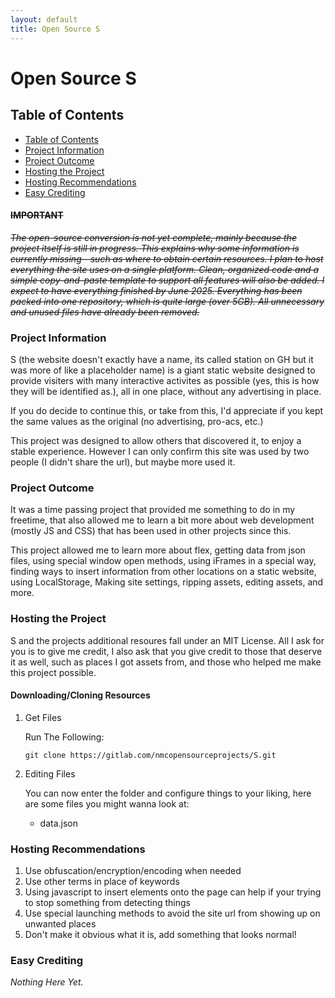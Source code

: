 ```yaml
---
layout: default
title: Open Source S
---
```



# Open Source S

<h2 id="ToC" class="noborder hd bold">Table of Contents</h2>

  <ul class="custom-list">
    <li><a class="bold hoveruline" href="#ToC">Table of Contents</a></li>
    <li><a class="bold hoveruline" href="#pInfo">Project Information</a></li>
    <li><a class="bold hoveruline" href="#pOutcome">Project Outcome</a></li>
    <li><a class="bold hoveruline" href="#hProject">Hosting the Project</a></li>
    <li><a class="bold hoveruline" href="#hRec">Hosting Recommendations</a></li>
    <li><a class="bold hoveruline" href="#eCred">Easy Crediting</a></li>
  </ul>

<s><h4 class="noborder hd bold">IMPORTANT</h4></s>
<p><em><s>
  The open-source conversion is not yet complete, mainly because the project itself is still in progress. This explains why some information is currently missing—such as where to obtain certain resources. I plan to host everything the site uses on a single platform. Clean, organized code and a simple copy-and-paste template to support all features will also be added. I expect to have everything finished by June 2025. Everything has been packed into one repository, which is quite large (over 5GB). All unnecessary and unused files have already been removed.
</s></em></p>

<div class="section">
<h3 id="pInfo" class="noborder hd bold">Project Information</h3>
  <p>S (the website doesn't exactly have a name, its called station on GH but it was more of like a placeholder name) is a giant static website designed to provide visiters with many interactive activites as possible (yes, this is how they will be identified as.), all in one place, without any advertising in place.</p>
  <p>If you do decide to continue this, or take from this, I'd appreciate if you kept the same values as the original (no advertising, pro-acs, etc.)</p>
  <p>This project was designed to allow others that discovered it, to enjoy a stable experience. However I can only confirm this site was used by two people (I didn't share the url), but maybe more used it.</p>
</div>

<div class="section">
<h3 id="pOutcome" class="noborder hd bold">Project Outcome</h3>
  <p>It was a time passing project that provided me something to do in my freetime, that also allowed me to learn a bit more about web development (mostly JS and CSS) that has been used in other projects since this.</p>
  <p>This project allowed me to learn more about flex, getting data from json files, using special window open methods, using iFrames in a special way, finding ways to insert information from other locations on a static website, using LocalStorage, Making site settings, ripping assets, editing assets, and more.</p>
</div>

<div class="section">
<h3 id="hProject" class="noborder hd bold">Hosting the Project</h3>
  <p>S and the projects additional resoures fall under an MIT License. All I ask for you is to give me credit, I also ask that you give credit to those that deserve it as well, such as places I got assets from, and those who helped me make this project possible.</p>

  <h4 class="noborder hd bold">Downloading/Cloning Resources</h4>
    <ol>
      <li>Get Files</li>
        <p class="listText">Run The Following:</p>
          <pre id="c1"><code>git clone https://gitlab.com/nmcopensourceprojects/S.git</code></pre>
      <li>Editing Files</li>
        <p class="listText">You can now enter the folder and configure things to your liking, here are some files you might wanna look at:</p>
      <ul>
        <li>data.json</li>
      </ul>
    </ol>
</div>

<div class="section">
<h3 id="hRec" class="noborder hd bold">Hosting Recommendations</h3>
  <ol>
    <li>Use obfuscation/encryption/encoding when needed</li>
    <li>Use other terms in place of keywords</li>
    <li>Using javascript to insert elements onto the page can help if your trying to stop something from detecting things</li>
    <li>Use special launching methods to avoid the site url from showing up on unwanted places</li>
    <li>Don't make it obvious what it is, add something that looks normal!</li>
  </ol>
</div>

<div class="section">
<h3 id="eCred" class="noborder hd bold">Easy Crediting</h3>
  <em><p>Nothing Here Yet.</p></em>
</div>
